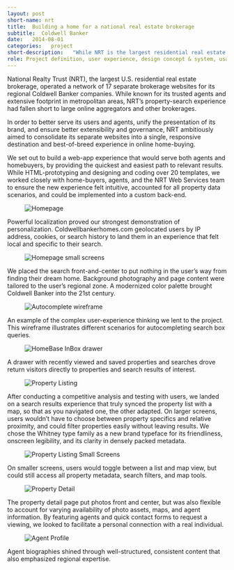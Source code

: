 ```yaml
---
layout: post
short-name: nrt
title:  Building a home for a national real estate brokerage
subtitle:  Coldwell Banker
date:   2014-08-01
categories:   project
short-description:   "While NRT is the largest residential real estate brokerage in the nation, its franchised Coldwell Banker online presence was spread across 17 regional desktop websites. Losing competition to aggregator websites and other brokerages, NRT wanted to focus its resources, traffic, SEO, and local content into a single website with a superior property search."
role: Project definition, user experience, design concept & system, usability testing, digital style guide
---
```


National Realty Trust (NRT), the largest U.S. residential real estate brokerage, operated a network of 17 separate brokerage websites for its regional Coldwell Banker companies. While known for its trusted agents and extensive footprint in metropolitan areas, NRT’s property-search experience had fallen short to large online aggregators and other brokerages.

In order to better serve its users and agents, unify the presentation of its brand, and ensure better extensibility and governance, NRT ambitiously aimed to consolidate its separate websites into a single, responsive destination and best-of-breed experience in online home-buying.

We set out to build a web-app experience that would serve both agents and homebuyers, by providing the quickest and easiest path to relevant results. While HTML-prototyping and designing and coding over 20 templates, we worked closely with home-buyers, agents, and the NRT Web Services team to ensure the new experience felt intuitive, accounted for all property data scenarios, and could be implemented into a custom back-end.

<div class="fig-with-cap">
  <figure class="scrollable full-width-image"><img src="../../../../a/img/nrt-01.jpg" alt="Homepage"></figure>
  <figcaption class="caption">Powerful localization proved our strongest demonstration of personalization. Coldwellbankerhomes.com geolocated users by IP address, cookies, or search history to land them in an experience that felt local and specific to their search.</figcaption>
</div>

<div class="fig-with-cap">
  <figure class="scrollable center-image"><img src="../../../../a/img/nrt-02.jpg" alt="Homepage small screens"></figure>
  <figcaption class="caption">We placed the search front-and-center to put nothing in the user’s way from finding their dream home. Background photography and page content were tailored to the user’s regional zone. A modernized color palette brought Coldwell Banker into the 21st century.</figcaption>
</div>

<div class="fig-with-cap">
  <figure class="full-width-image"><img src="../../../../a/img/nrt-03.jpg" alt="Autocomplete wireframe"></figure>
  <figcaption class="caption">An example of the complex user-experience thinking we lent to the project. This wireframe illustrates different scenarios for autocompleting search box queries.</figcaption>
</div>

<div class="fig-with-cap">
  <figure class="full-width-image"><img src="../../../../a/img/nrt-04.jpg" alt="HomeBase InBox drawer"></figure>
  <figcaption class="caption">A drawer with recently viewed and saved properties and searches drove return visitors directly to properties and search results of interest.</figcaption>
</div>

<div class="fig-with-cap">
  <figure class="scrollable full-width-image-short background-image"><img src="../../../../a/img/nrt-05.png" alt="Property Listing"></figure>
  <figcaption class="caption">After conducting a competitive analysis and testing with users, we landed on a search results experience that truly synced the property list with a map, so that as you navigated one, the other adapted. On larger screens, users wouldn’t have to choose between property specifics and relative proximity, and could filter properties easily without leaving results. We chose the Whitney type family as a new brand typeface for its friendliness, onscreen legibility, and its clarity in densely packed metadata.</figcaption>
</div>

<div class="fig-with-cap">
  <figure class="center-image-wider"><img src="../../../../a/img/nrt-07.jpg" alt="Property Listing Small Screens"></figure>
  <figcaption class="caption">On smaller screens, users would toggle between a list and map view, but could still access all property metadata, search filters, and map tools.</figcaption>
</div>

<div class="fig-with-cap">
  <figure class="scrollable full-width-image"><img src="../../../../a/img/nrt-08.jpg" alt="Property Detail"></figure>
  <figcaption class="caption">The property detail page put photos front and center, but was also flexible to account for varying availability of photo assets, maps, and agent information. By featuring agents and quick contact forms to request a viewing, we looked to facilitate a personal connection with a real individual.</figcaption>
</div>

<div class="fig-with-cap">
  <figure class="scrollable full-width-image"><img src="../../../../a/img/nrt-09.jpg" alt="Agent Profile"></figure>
  <figcaption class="caption">Agent biographies shined through well-structured, consistent content that also emphasized regional expertise.</figcaption>
</div>
